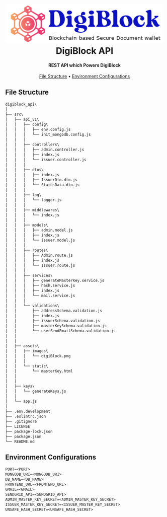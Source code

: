 <h1 align="center">
  <br>
  <img src="./src/assets/images/digiBlock.png" alt="DigiBlock API" width="500">
  <br>
  DigiBlock API
  <br>
</h1>

<h4 align="center">REST API which Powers DigiBlock</h4>
<p align="center">
  <a href="#file-structure">File Structure</a> •
  <a href="#environment-configurations">Environment Configurations</a>
</p>

## File Structure

```
digiblock_api\
│
├── src\
│   ├── api_v1\
│   │   ├── config\
│   │   │   ├── env.config.js
│   │   │   └── init_mongodb.config.js
│   │   │
│   │   ├── controllers\
│   │   │   ├── admin.controller.js
│   │   │   ├── index.js
│   │   │   └── issuer.controller.js
│   │   │
│   │   ├── dtos\
│   │   │   ├── index.js
│   │   │   ├── IssuerDto.dto.js
│   │   │   └── StatusData.dto.js
│   │   │
│   │   ├── log\
│   │   │   └── logger.js
│   │   │
│   │   ├── middlewares\
│   │   │   └── index.js
│   │   │
│   │   ├── models\
│   │   │   ├── admin.model.js
│   │   │   ├── index.js
│   │   │   └── issuer.model.js
│   │   │
│   │   ├── routes\
│   │   │   ├── Admin.route.js
│   │   │   ├── index.js
│   │   │   └── Issuer.route.js
│   │   │
│   │   ├── services\
│   │   │   ├── generateMasterKey.service.js
│   │   │   ├── hash.service.js
│   │   │   ├── index.js
│   │   │   └── mail.service.js
│   │   │
│   │   └── validations\
│   │       ├── addressSchema.validation.js
│   │       ├── index.js
│   │       ├── issuerSchema.validation.js
│   │       ├── masterKeySchema.validation.js
│   │       └── userSendEmailSchema.validation.js
│   │
│   │
│   ├── assets\
│   │   ├── images\
│   │   │   └── digiBlock.png
│   │   │
│   │   └── static\
│   │       └── masterKey.html
│   │
│   │
│   ├── keys\
│   │   └── generateKeys.js
│   │
│   └── app.js
│
├── .env.development
├── .eslintrc.json
├── .gitignore
├── LICENSE
├── package-lock.json
├── package.json
└── README.md
```

## Environment Configurations

```
PORT=<PORT>
MONGODB_URI=<MONGODB_URI>
DB_NAME=<DB_NAME>
FRONTEND_URL=<FRONTEND_URL>
GMAIL=<GMAIL>
SENDGRID_API=<SENDGRID_API>
ADMIN_MASTER_KEY_SECRET=<ADMIN_MASTER_KEY_SECRET>
ISSUER_MASTER_KEY_SECRET=<ISSUER_MASTER_KEY_SECRET>
UNSAFE_HASH_SECRET=<UNSAFE_HASH_SECRET>
```
